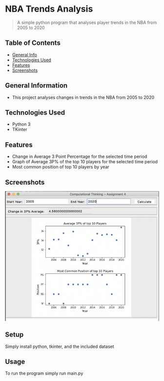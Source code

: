 # NBA Trends Analysis
> A simple python program that analyses player trends in the NBA from 2005 to 2020


## Table of Contents
* [General Info](#general-information)
* [Technologies Used](#technologies-used)
* [Features](#features)
* [Screenshots](#screenshots)
<!-- * [License](#license) -->


## General Information
- This project analyses changes in trends in the NBA from 2005 to 2020
<!-- You don't have to answer all the questions - just the ones relevant to your project. -->


## Technologies Used
- Python 3
- TKinter


## Features
- Change in Average 3 Point Percentage for the selected time period
- Graph of Average 3P% of the top 10 players for the selected time period
- Most common position of top 10 players by year


## Screenshots
![Example screenshot](https://github.com/Glei-H/NBA-Trends-Analysis/blob/main/BBALL.png)
<!-- If you have screenshots you'd like to share, include them here. -->


## Setup
Simply install python, tkinter, and the included dataset


## Usage
To run the program simply run main.py
